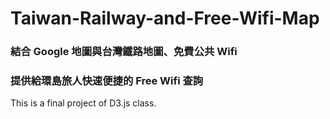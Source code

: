 # Taiwan-Railway-and-Free-Wifi-Map

### 結合 Google 地圖與台灣鐵路地圖、免費公共 Wifi

### 提供給環島旅人快速便捷的 Free Wifi 查詢

This is a final project of D3.js class.
